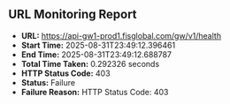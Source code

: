 ## URL Monitoring Report

- **URL:** https://api-gw1-prod1.fisglobal.com/gw/v1/health
- **Start Time:** 2025-08-31T23:49:12.396461
- **End Time:** 2025-08-31T23:49:12.688787
- **Total Time Taken:** 0.292326 seconds
- **HTTP Status Code:** 403
- **Status:** Failure
- **Failure Reason:** HTTP Status Code: 403
